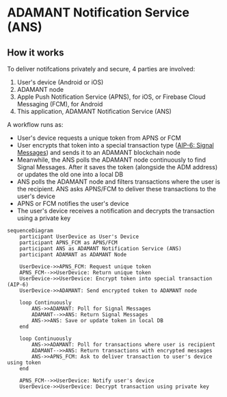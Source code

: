 # ADAMANT Notification Service (ANS)

## How it works

To deliver notifcations privately and secure, 4 parties are involved:

1. User's device (Android or iOS)
2. ADAMANT node
3. Apple Push Notification Service (APNS), for iOS, or Firebase Cloud Messaging (FCM), for Android
4. This application, ADAMANT Notification Service (ANS)

A workflow runs as:

- User's device requests a unique token from APNS or FCM
- User encrypts that token into a special transaction type ([AIP-6: Signal Messages](https://aips.adamant.im/AIPS/aip-6)) and sends it to an ADAMANT blockchain node
- Meanwhile, the ANS polls the ADAMANT node continuously to find Signal Messages. After it saves the token (alongside the ADM address) or updates the old one into a local DB
- ANS polls the ADAMANT node and filters transactions where the user is the recipient. ANS asks APNS/FCM to deliver these transactions to the user's device
- APNS or FCM notifies the user's device
- The user's device receives a notification and decrypts the transaction using a private key

```mermaid
sequenceDiagram
    participant UserDevice as User's Device
    participant APNS_FCM as APNS/FCM
    participant ANS as ADAMANT Notification Service (ANS)
    participant ADAMANT as ADAMANT Node

    UserDevice->>APNS_FCM: Request unique token
    APNS_FCM-->>UserDevice: Return unique token
    UserDevice->>UserDevice: Encrypt token into special transaction (AIP-6)
    UserDevice->>ADAMANT: Send encrypted token to ADAMANT node

    loop Continuously
        ANS->>ADAMANT: Poll for Signal Messages
        ADAMANT-->>ANS: Return Signal Messages
        ANS->>ANS: Save or update token in local DB
    end

    loop Continuously
        ANS->>ADAMANT: Poll for transactions where user is recipient
        ADAMANT-->>ANS: Return transactions with encrypted messages
        ANS->>APNS_FCM: Ask to deliver transaction to user's device using token
    end

    APNS_FCM-->>UserDevice: Notify user's device
    UserDevice->>UserDevice: Decrypt transaction using private key
```
